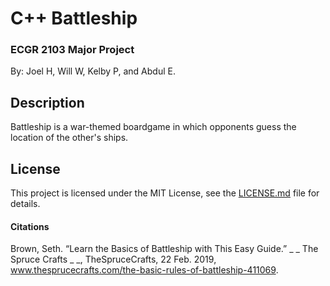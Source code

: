# C++ Battleship 
### ECGR 2103 Major Project

By: Joel H, Will W, Kelby P, and Abdul E.

## Description
Battleship is a war-themed boardgame in which opponents guess the location of the other's ships. 

## License
This project is licensed under the MIT License, see the [LICENSE.md](blob/master/LICENSE "MIT License") file for details.


#### Citations
Brown, Seth. “Learn the Basics of Battleship with This Easy Guide.” _ _ The Spruce Crafts _ _, TheSpruceCrafts, 22 Feb. 2019, www.thesprucecrafts.com/the-basic-rules-of-battleship-411069.
